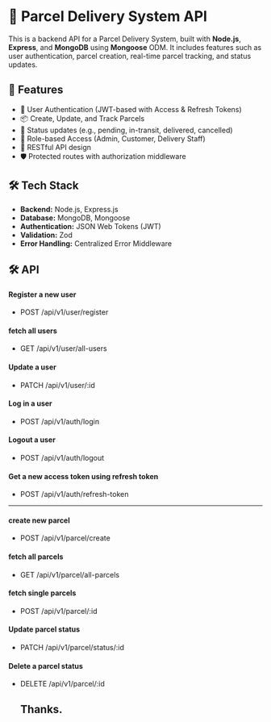 # 🚚 Parcel Delivery System API

This is a backend API for a Parcel Delivery System, built with **Node.js**, **Express**, and **MongoDB** using **Mongoose** ODM. It includes features such as user authentication, parcel creation, real-time parcel tracking, and status updates.

## 📌 Features

- 🔐 User Authentication (JWT-based with Access & Refresh Tokens)
- 📦 Create, Update, and Track Parcels
- 🚦 Status updates (e.g., pending, in-transit, delivered, cancelled)
- 📁 Role-based Access (Admin, Customer, Delivery Staff)
- 🧾 RESTful API design
- 🛡️ Protected routes with authorization middleware

## 🛠️ Tech Stack

- **Backend:** Node.js, Express.js
- **Database:** MongoDB, Mongoose
- **Authentication:** JSON Web Tokens (JWT)
- **Validation:** Zod
- **Error Handling:** Centralized Error Middleware

## 🛠️ API

#### Register a new user
- POST	/api/v1/user/register
#### fetch all users
- GET	/api/v1/user/all-users
#### Update a user
- PATCH	/api/v1/user/:id
#### Log in a user
- POST	/api/v1/auth/login
#### Logout a user
- POST	/api/v1/auth/logout
#### Get a new access token using refresh token
- POST	/api/v1/auth/refresh-token

---------

#### create new parcel
- POST	/api/v1/parcel/create
#### fetch all parcels
- GET	/api/v1/parcel/all-parcels
#### fetch single parcels
- POST	/api/v1/parcel/:id
#### Update parcel status
- PATCH	/api/v1/parcel/status/:id
#### Delete a parcel status
- DELETE	/api/v1/parcel/:id


  ## Thanks.
